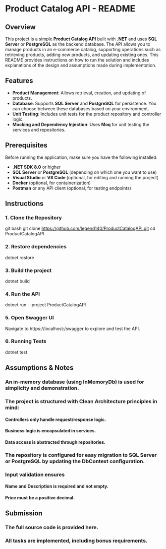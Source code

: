 # Product Catalog API - README

## Overview

This project is a simple **Product Catalog API** built with **.NET** and uses **SQL Server** or **PostgreSQL** as the backend database. The API allows you to manage products in an e-commerce catalog, supporting operations such as retrieving products, adding new products, and updating existing ones. This README provides instructions on how to run the solution and includes explanations of the design and assumptions made during implementation.

## Features

- **Product Management**: Allows retrieval, creation, and updating of products.
- **Database**: Supports **SQL Server** and **PostgreSQL** for persistence. You can choose between these databases based on your environment.
- **Unit Testing**: Includes unit tests for the product repository and controller logic.
- **Mocking and Dependency Injection**: Uses **Moq** for unit testing the services and repositories.
  
## Prerequisites

Before running the application, make sure you have the following installed:

- **.NET SDK 8.0** or higher
- **SQL Server** or **PostgreSQL** (depending on which one you want to use)
- **Visual Studio** or **VS Code** (optional, for editing and running the project)
- **Docker** (optional, for containerization)
- **Postman** or any API client (optional, for testing endpoints)

## Instructions

### 1. Clone the Repository

git bash
git clone https://github.com/legend140/ProductCatalogAPI.git
cd ProductCatalogAPI

### 2. Restore dependencies

dotnet restore

### 3. Build the project

dotnet build

### 4. Run the API

dotnet run --project ProductCatalogAPI

### 5. Open Swagger UI

Navigate to https://localhost:<port>/swagger to explore and test the API.

### 6. Running Tests

dotnet test

## Assumptions & Notes

### An in-memory database (using InMemoryDb) is used for simplicity and demonstration.
### The project is structured with Clean Architecture principles in mind:
#### Controllers only handle request/response logic.
#### Business logic is encapsulated in services.
#### Data access is abstracted through repositories.
### The repository is configured for easy migration to SQL Server or PostgreSQL by updating the DbContext configuration.
### Input validation ensures
#### Name and Description is required and not empty.
#### Price must be a positive decimal.

## Submission

### The full source code is provided here.
### All tasks are implemented, including bonus requirements.





